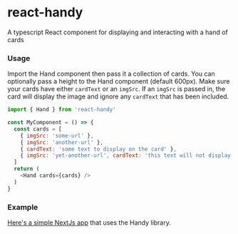 # react-handy

A typescript React component for displaying and interacting with a hand of cards

### Usage

Import the Hand component then pass it a collection of cards. You can optionally pass a height to
the Hand component (default 600px). Make sure your cards have either `cardText` or an `imgSrc`. If
an `imgSrc` is passed in, the card will display the image and ignore any `cardText` that has been
included.

```js
import { Hand } from 'react-handy'

const MyComponent = () => {
  const cards = [
    { imgSrc: 'some-url' },
    { imgSrc: 'another-url' },
    { cardText: 'some text to display on the card' },
    { imgSrc: 'yet-another-url', cardText: 'this text will not display' }
  ]
  return (
    <Hand cards={cards} />
  )
}
```

### Example

[Here's a simple NextJs app](https://github.com/brettgrigsby/handy-example) that uses the Handy library.
